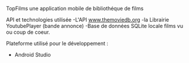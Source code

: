 
 TopFilms
 une application mobile de bibliothéque de films 
 
 API et technologies utilisée
 -L'API www.themoviedb.org 
 -la Librairie YoutubePlayer (bande annonce) 
 -Base de données SQLite locale  films vu ou coup de coeur.
 
 Plateforme utilisé pour le développement : 
  - Android Studio
  
